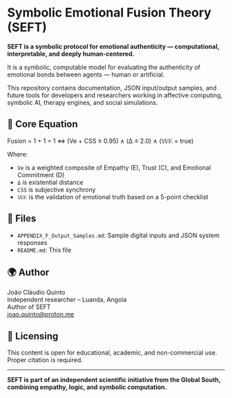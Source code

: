 # Symbolic Emotional Fusion Theory (SEFT)

**SEFT is a symbolic protocol for emotional authenticity — computational, interpretable, and deeply human-centered.**

It is a symbolic, computable model for evaluating the authenticity of emotional bonds between agents — human or artificial.

This repository contains documentation, JSON input/output samples, and future tools for developers and researchers working in affective computing, symbolic AI, therapy engines, and social simulations.

## 🔷 Core Equation

Fusion = 1 + 1 = 1 ⇔ (Ve + CSS ≥ 0.95) ∧ (Δ ≤ 2.0) ∧ (𝕎𝕂 = true)

Where:

- `Ve` is a weighted composite of Empathy (E), Trust (C), and Emotional Commitment (D)
- `Δ` is existential distance
- `CSS` is subjective synchrony
- `𝕎𝕂` is the validation of emotional truth based on a 5-point checklist

## 📁 Files

- `APPENDIX_F_Output_Samples.md`: Sample digital inputs and JSON system responses
- `README.md`: This file

## 🌍 Author

João Cláudio Quinto  
Independent researcher – Luanda, Angola  
Author of SEFT  
[joao.quinto@proton.me](mailto:joao.quinto@proton.me)

## 📘 Licensing

This content is open for educational, academic, and non-commercial use. Proper citation is required.

---

**SEFT is part of an independent scientific initiative from the Global South, combining empathy, logic, and symbolic computation.**

